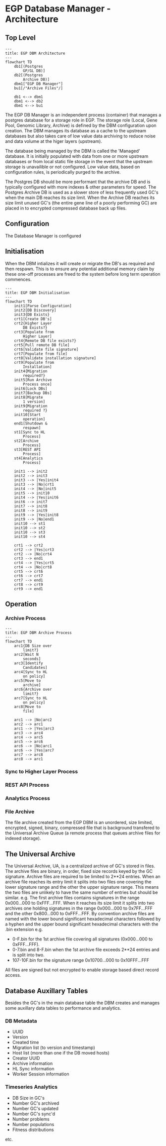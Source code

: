 # EGP Database Manager - Architecture

## Top Level

```mermaid
---
title: EGP DBM Architecture
---
flowchart TD
    db1[(Postgres
        GP/GL DB)]
    db2[(Postgres
        Archive DB)]
    dbm1["EGP DB Manager"]
    bu1[/"Archive Files"/]

    db1 <--> dbm1
    dbm1 <--> db2
    dbm1 <--> bu1
```

The EGP DB Manager is an independent process (container) that manages a postgres database for a storage role in EGP. The storage role (Local, Gene Pool, Genomic Library, Archive) is defined by the DBM configuration upon creation. The DBM manages its database as a cache to the upstream databases but also takes care of low value data archiving to reduce noise and data volume at the higer layers (upstream).

The database being managed by the DBM is called the 'Managed' database. It is initially populated with data from one or more upstream databases or from local static file storage in the event that the upstream storage is unavailible or not configured. Low value data, based on configuration rules, is periodically purged to the archive.

The Postgres DB should be more performant that the archive DB and is typically configured with more indexes & other parameters for speed. The Postgres Archive DB is used as a slower store of less frequently used GC's when the main DB reaches its size limit. When the Archive DB reaches its size limit unused GC's (the entire gene line of a poorly performing GC) are placed in to encrypted compressed database back up files.

## Configuration

The Database Manager is configured 

## Initialisation

When the DBM intializes it will create or migrate the DB's as required and then respawn. This is to ensure any potential additional memory claim by these one-off processes are freed to the system before long term operation commences.

```mermaid
---
title: EGP DBM Initialisation
---
flowchart TD
    init1[Parse Configuration]
    init2[DB Discovery]
    init3{DB Exists}
    crt1[Create DB's]
    crt2{Higher Layer
        DB Exists?}
    crt3[Populate from
        Higher Layer]
    crt4{Remote DB file exists?}
    crt5[Pull remote DB file]
    crt6[Validate file signature]
    crt7[Populate from file]
    crt8[Validate installation signature]
    crt9[Populate from
        Installation]
    init4{Migration
        required?}
    init5[Run Archive
        Process once]
    init6[Lock DBs]
    init7[Backup DBs]
    init8[Migrate
        1 version]
    init9{Migration
        required ?}
    init10[Start
        operation]
    end1[Shutdown &
        respawn]
    st1[Sync to HL
        Process]
    st2[Archive
        Process]
    st3[REST API
        Process]
    st4[Analytics
        Process]

    init1 --> init2
    init2 --> init3
    init3 --> |Yes|init4
    init3 --> |No|crt1
    init4 --> |No|init5
    init5 --> init10
    init4 --> |Yes|init6
    init6 --> init7
    init7 --> init8
    init8 --> init9
    init9 --> |Yes|init8
    init9 --> |No|end1
    init10 --> st1
    init10 --> st2
    init10 --> st3
    init10 --> st4

    crt1 --> crt2
    crt2 --> |Yes|crt3
    crt2 --> |No|crt4
    crt3 --> end1
    crt4 --> |Yes|crt5
    crt4 --> |No|crt8
    crt5 --> crt6
    crt6 --> crt7
    crt7 --> end1
    crt8 --> crt9
    crt9 --> end1

```

## Operation

### Archive Process

```mermaid
---
title: EGP DBM Archive Process
---
flowchart TD
    arc1{DB Size over
        limit?}
    arc2[Wait N
        seconds]
    arc3[Identify
        Candidates]
    arc4[Sync to HL
        on policy]
    arc5[Move to
        archive]
    arc6{Archive over
        limit?}
    arc7[Sync to HL
        on policy]
    arc8[Move to
        file]
        
    arc1 --> |No|arc2
    arc2 --> arc1
    arc1 --> |Yes|arc3
    arc3 --> arc4
    arc4 --> arc5
    arc5 --> arc6
    arc6 --> |No|arc1
    arc6 --> |Yes|arc7
    arc7 --> arc8
    arc8 --> arc1
```

### Sync to Higher Layer Process

### REST API Process

### Analytics Process

### File Archive

The file archive created from the EGP DBM is an unordered, size limited, encrypted, signed, binary, compressed file that is
background transfered to the Universal Archive Queue (a remote process that queues archive files for indexed storage).

## The Universal Archive

The Universal Archive, UA, is a centralized archive of GC's stored in files. The archive files are binary, in order, fixed size
records keyed by the GC signature. Archive files are required to be limited to 2**24 entries. When an archive file reaches its
entry limit it splits into two files one covering the lower signature range and the other the upper signature range. This means
the two files are unlikely to have the same number of entries but should be similar. e.g. The first archive files contains
signatures in the range 0x000...000 to 0xFFF...FFF. When it reaches its size limit it splits into two archives one holding
signatures in the range 0x000...000 to 0x7FF...FFF and the other 0x800...000 to 0xFFF...FFF. By convention archive files are named
with the lower bound significant hexadecimal characters followed by a hyphen and the upper bound significant hexadecimal characters
with the .bin extension e.g.

- 0-F.bin for the 1st archive file covering all signatures (0x000...000 to 0xFFF...FFF).
- 0-7.bin and 8-F.bin when the 1st archive file exceeds 2**24 entries and is split into two.
- 107-10F.bin for the signature range 0x10700...000 to 0x10FFF...FFF

All files are signed but not encrypted to enable storage based direct record access.

## Database Auxillary Tables

Besides the GC's in the main database table the DBM creates and manages some auxillary data tables to performance and analytics.

### DB Metadata

- UUID
- Version
- Created time
- Migration list (to version and timestamp)
- Host list (more than one if the DB moved hosts)
- Creator UUID
- Archive information
- HL Sync information
- Worker Session information

### Timeseries Analytics

- DB Size in GC's
- Number GC's archived
- Number GC's updated
- Number GC's sync'd
- Number problems
- Number populations
- Fitness distributions

etc.
